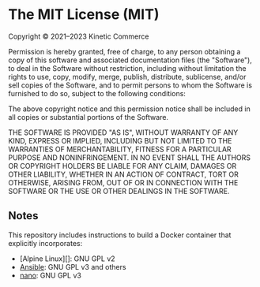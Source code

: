 # The MIT License (MIT)

Copyright © 2021–2023 Kinetic Commerce

Permission is hereby granted, free of charge, to any person obtaining a copy of
this software and associated documentation files (the \"Software\"), to deal in
the Software without restriction, including without limitation the rights to
use, copy, modify, merge, publish, distribute, sublicense, and/or sell copies of
the Software, and to permit persons to whom the Software is furnished to do so,
subject to the following conditions:

The above copyright notice and this permission notice shall be included in all
copies or substantial portions of the Software.

THE SOFTWARE IS PROVIDED \"AS IS\", WITHOUT WARRANTY OF ANY KIND, EXPRESS OR
IMPLIED, INCLUDING BUT NOT LIMITED TO THE WARRANTIES OF MERCHANTABILITY, FITNESS
FOR A PARTICULAR PURPOSE AND NONINFRINGEMENT. IN NO EVENT SHALL THE AUTHORS OR
COPYRIGHT HOLDERS BE LIABLE FOR ANY CLAIM, DAMAGES OR OTHER LIABILITY, WHETHER
IN AN ACTION OF CONTRACT, TORT OR OTHERWISE, ARISING FROM, OUT OF OR IN
CONNECTION WITH THE SOFTWARE OR THE USE OR OTHER DEALINGS IN THE SOFTWARE.

## Notes

This repository includes instructions to build a Docker container that
explicitly incorporates:

- [Alpine Linux][]: GNU GPL v2
- [Ansible][]: GNU GPL v3 and others
- [nano][]: GNU GPL v3

[debian linux]: https://alpinelinux.org/
[ansible]: https://www.ansible.com/community
[nano]: https://www.nano-editor.org
